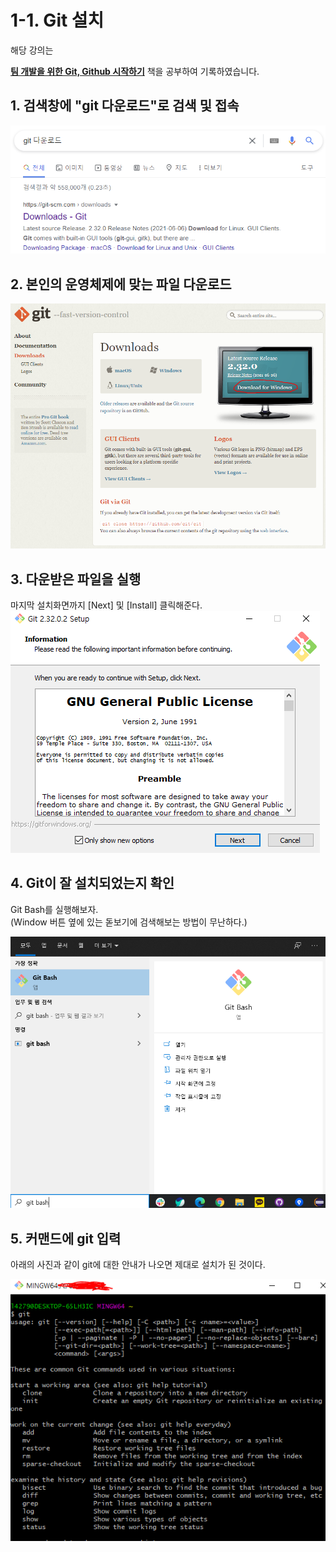# 1-1. Git 설치

해당 강의는

**[팀 개발을 위한 Git, Github 시작하기](http://www.yes24.com/Product/Goods/85382769)** 책을 공부하여 기록하였습니다.

## 1. 검색창에 "git 다운로드"로 검색 및 접속

![git-1-1-1](/images/Git/git-1-1-1.png)

## 2. 본인의 운영체제에 맞는 파일 다운로드

![git-1-1-2](/images/Git/git-1-1-2.png)

## 3. 다운받은 파일을 실행

마지막 설치화면까지 [Next] 및 [Install] 클릭해준다.  
![git-1-1-3](/images/Git/git-1-1-3.png)

## 4. Git이 잘 설치되었는지 확인

Git Bash를 실행해보자.  
(Window 버튼 옆에 있는 돋보기에 검색해보는 방법이 무난하다.)

![git-1-1-4](/images/Git/git-1-1-4.png)

## 5. 커맨드에 git 입력

아래의 사진과 같이 git에 대한 안내가 나오면 제대로 설치가 된 것이다.

![git-1-1-5](/images/Git/git-1-1-5.png)
